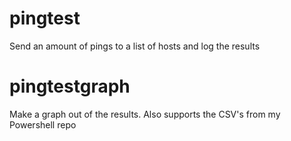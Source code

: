# pingtest

Send an amount of pings to a list of hosts and log the results

# pingtestgraph

Make a graph out of the results. Also supports the CSV's from my Powershell repo